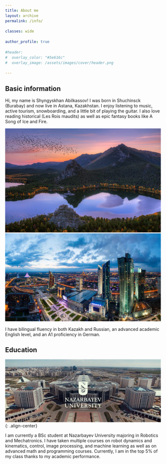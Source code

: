 ```yaml
---
title: About me
layout: archive
permalink: /info/

classes: wide

author_profile: true

#header:
#  overlay_color: "#5e616c"
#  overlay_image: /assets/images/cover/header.png

---
```


## Basic information

Hi, my name is Shyngyskhan Abilkassov! I was born in Shuchinsck (Burabay) and now live in Astana, Kazakhstan. I enjoy listening to music, active tourism, snowboarding, and a little bit of playing the guitar. I also love reading historical (Les Rois maudits) as well as epic fantasy books like A Song of Ice and Fire.

<!-- Burabay                   |         Astana
:-------------------------:|:-------------------------:
![](/assets/images/me/burabay.jpg)  |  ![](/assets/images/me/astana.jpg) -->

![](/assets/images/me/burabay.jpg) ![](/assets/images/me/astana.jpg)

I have bilingual fluency in both Kazakh and Russian, an advanced academic English level, and an A1 proficiency in German.

## Education

![](/assets/images/me/maxresdefault.jpg){: .align-center}

I am currently a BSc student at Nazarbayev University majoring in Robotics and Mechatronics. I have taken multiple courses on robot dynamics and kinematics, control, image processing, and machine learning as well as on advanced math and programming courses. Currently, I am in the top 5% of my class thanks to my academic performance.


